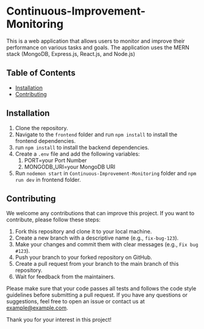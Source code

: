 # Continuous-Improvement-Monitoring

This is a web application that allows users to monitor and improve their performance on various tasks and goals. The application uses the MERN stack (MongoDB, Express.js, React.js, and Node.js) 

## Table of Contents

- [Installation](#installation)
- [Contributing](#contributing)

## Installation

1. Clone the repository.
2. Navigate to the `frontend` folder and run `npm install` to install the frontend dependencies.
3. run `npm install` to install the backend dependencies.
4. Create a `.env` file and add the following variables:
    1. PORT=your Port Number
    2. MONGODB_URI=your MongoDB URI
5. Run `nodemon start` in  `Continuous-Improvement-Monitoring` folder and `npm run dev` in frontend folder.
   
## Contributing

We welcome any contributions that can improve this project. If you want to contribute, please follow these steps:

1. Fork this repository and clone it to your local machine.
2. Create a new branch with a descriptive name (e.g., `fix-bug-123`).
3. Make your changes and commit them with clear messages (e.g., `Fix bug #123`).
4. Push your branch to your forked repository on GitHub.
5. Create a pull request from your branch to the main branch of this repository.
6. Wait for feedback from the maintainers.

Please make sure that your code passes all tests and follows the code style guidelines before submitting a pull request. If you have any questions or suggestions, feel free to open an issue or contact us at example@example.com.

Thank you for your interest in this project!

